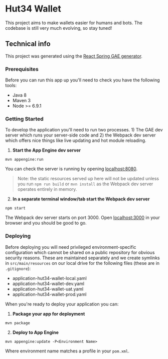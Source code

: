 # Hut34 Wallet

This project aims to make wallets easier for humans and bots. The codebase is still very
much evolving, so stay tuned!
 
## Technical info

This project was generated using the [React Spring GAE generator][generator-spring-gae-react]. 

### Prerequisites

Before you can run this app up you'll need to check you have the following tools:

* Java 8
* Maven 3
* Node >= 6.9.1

### Getting Started

To develop the application you'll need to run two processes. 1) The GAE dev server which runs your 
server-side code and 2) the Webpack dev server which offers nice things like live updating and
hot module reloading. 

1. **Start the App Engine dev server**

  `mvn appengine:run`

  You can check the server is running by opening [localhost:8080](http://localhost:8080). 
  
  > Note: the static resources served up here will not be updated unless you run `npm run build` or
  > `mvn install` as the Webpack dev server operates entirely in memory.

2. **In a separate terminal window/tab start the Webpack dev server**

  `npm start`

  The Webpack dev server starts on port 3000. Open [localhost:3000](http://localhost:3000) in your
  browser and you should be good to go.

### Deploying

Before deploying you will need privileged environment-specific configuration which cannot be shared
on a public repository for obvious security reasons. These are maintained separately and we create symlinks
in `src/main/resources` on our local drive for the following files (these are in `.gitignore`):

* application-hut34-wallet-local.yaml
* application-hut34-wallet-dev.yaml 
* application-hut34-wallet-uat.yaml
* application-hut34-wallet-prod.yaml

When you're ready to deploy your application you can:

1. **Package your app for deployment**

  `mvn package`

2. **Deploy to App Engine**

  `mvn appengine:update -P<Environment Name>`

  Where environment name matches a profile in your `pom.xml`.

[generator-spring-gae-react]: https://github.com/3wks/generator-spring-gae-react
